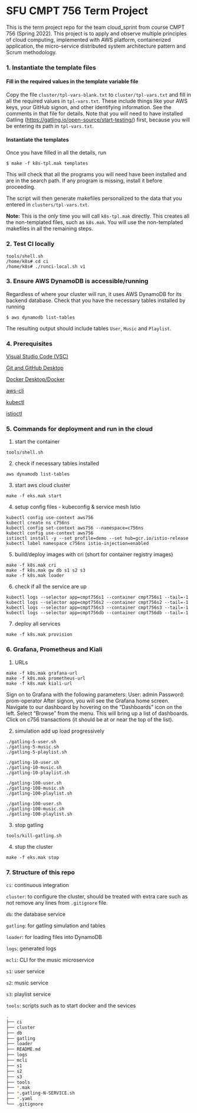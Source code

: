 # SFU CMPT 756 Term Project 

This is the term project repo for the team cloud_sprint from course CMPT 756 (Spring 2022). This project is to apply and observe multiple principles of cloud computing, implemented with AWS platform, containerized application, the micro-service distributed system architecture pattern and Scrum methodology.

### 1. Instantiate the template files

#### Fill in the required values in the template variable file

Copy the file `cluster/tpl-vars-blank.txt` to `cluster/tpl-vars.txt`
and fill in all the required values in `tpl-vars.txt`.  These include
things like your AWS keys, your GitHub signon, and other identifying
information.  See the comments in that file for details. Note that you
will need to have installed Gatling
(https://gatling.io/open-source/start-testing/) first, because you
will be entering its path in `tpl-vars.txt`.

#### Instantiate the templates

Once you have filled in all the details, run

~~~
$ make -f k8s-tpl.mak templates
~~~

This will check that all the programs you will need have been
installed and are in the search path.  If any program is missing,
install it before proceeding.

The script will then generate makefiles personalized to the data that
you entered in `clusters/tpl-vars.txt`.

**Note:** This is the *only* time you will call `k8s-tpl.mak`
directly. This creates all the non-templated files, such as
`k8s.mak`.  You will use the non-templated makefiles in all the
remaining steps.

### 2. Test CI locally
~~~
tools/shell.sh
/home/k8s# cd ci
/home/k8s# ./runci-local.sh v1
~~~
### 3. Ensure AWS DynamoDB is accessible/running

Regardless of where your cluster will run, it uses AWS DynamoDB
for its backend database. Check that you have the necessary tables
installed by running

~~~
$ aws dynamodb list-tables
~~~

The resulting output should include tables `User`, `Music` and `Playlist`.

### 4. Prerequisites
[Visual Studio Code (VSC)](https://code.visualstudio.com/)

[Git and GitHub Desktop](https://git-scm.com/book/en/v2/Getting-Started-Installing-Git)

[Docker Desktop/Docker](https://docs.docker.com/get-docker/)

[aws-cli](https://github.com/aws/aws-cli)

[kubectl](https://kubernetes.io/docs/tasks/tools/)

[istioctl](https://github.com/istio/istio/tree/master/istioctl)


### 5. Commands for deployment and run in the cloud
1. start the container
~~~
tools/shell.sh
~~~
2. check if necessary tables installed
~~~
aws dynamodb list-tables
~~~
3. start aws cloud cluster
~~~
make -f eks.mak start
~~~
4. setup config files - kubeconfig & service mesh Istio
~~~
kubectl config use-context aws756
kubectl create ns c756ns
kubectl config set-context aws756 --namespace=c756ns
kubectl config use-context aws756
istioctl install -y --set profile=demo --set hub=gcr.io/istio-release
kubectl label namespace c756ns istio-injection=enabled
~~~
5. build/deploy images with cri (short for container registry images)
~~~
make -f k8s.mak cri
make -f k8s.mak gw db s1 s2 s3
make -f k8s.mak loader
~~~
6. check if all the service are up
~~~
kubectl logs --selector app=cmpt756s1 --container cmpt756s1 --tail=-1
kubectl logs --selector app=cmpt756s2 --container cmpt756s2 --tail=-1
kubectl logs --selector app=cmpt756s3 --container cmpt756s3 --tail=-1
kubectl logs --selector app=cmpt756db --container cmpt756db --tail=-1
~~~
7. deploy all services
~~~
make -f k8s.mak provision
~~~

### 6. Grafana, Prometheus and Kiali
1. URLs
~~~
make -f k8s.mak grafana-url
make -f k8s.mak prometheus-url
make -f k8s.mak kiali-url
~~~
Sign on to Grafana with the following parameters:
User: admin
Password: prom-operator
After signon, you will see the Grafana home screen. Navigate to our dashboard by hovering on the “Dashboards” icon on the left. Select “Browse” from the menu. This will bring up a list of dashboards. Click on c756 transactions (it should be at or near the top of the list).

2. simulation
add up load progressively
~~~
./gatling-5-user.sh
./gatling-5-music.sh
./gatling-5-playlist.sh
~~~

~~~
./gatling-10-user.sh
./gatling-10-music.sh
./gatling-10-playlist.sh
~~~

~~~
./gatling-100-user.sh
./gatling-100-music.sh
./gatling-100-playlist.sh
~~~

~~~
./gatling-100-user.sh
./gatling-100-music.sh
./gatling-100-playlist.sh
~~~

3. stop gatling
~~~
tools/kill-gatling.sh
~~~

4. stup the cluster
~~~
make -f eks.mak stop
~~~

### 7. Structure of this repo

`ci`: continuous integration

`cluster`: to configure the cluster, should be treated with extra care such as not remove any lines from `.gitignore` file. 

`db`: the database service

`gatling`: for gatling simulation and tables

`loader`: for loading files into DynamoDB

`logs`: generated logs

`mcli`: CLI for the music microservice

`s1`: user service

`s2`: music service

`s3`: playlist service

`tools`: scripts such as to start docker and the sevices

```bash
.
├── ci
├── cluster
├── db
├── gatling
├── loader
├── README.md
├── logs
├── mcli
├── s1
├── s2
├── s3
├── tools
├── *.mak
├── *.gatling-N-SERVICE.sh
├── *.yaml
└── .gitignore
```
